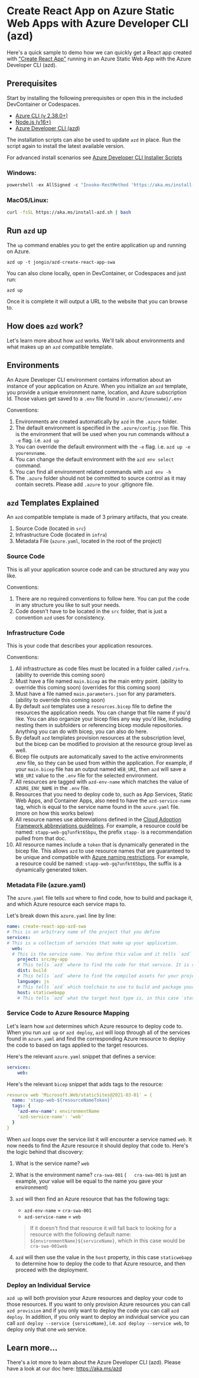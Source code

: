 # Create React App on Azure Static Web Apps with Azure Developer CLI (azd)


Here's a quick sample to demo how we can quickly get a React app created with ["Create React App"](https://create-react-app.dev/) running in an Azure Static Web App with the Azure Developer CLI (azd).


## Prerequisites

Start by installing the following prerequisites or open this in the included DevContainer or Codespaces.

- [Azure CLI (v 2.38.0+)](https://docs.microsoft.com/cli/azure/install-azure-cli)
- [Node.js (v16+)](https://nodejs.org)
- [Azure Developer CLI (azd)](https://aka.ms/azure-dev/devhub)

The installation scripts can also be used to update `azd` in place. Run the script again to install the latest available version.

For advanced install scenarios see [Azure Developer CLI Installer Scripts](https://github.com/Azure/azure-dev/blob/main/cli/installer/README.md#advanced-installation-scenarios)

### Windows: 

```powershell
powershell -ex AllSigned -c "Invoke-RestMethod 'https://aka.ms/install-azd.ps1' | Invoke-Expression"
```

### MacOS/Linux: 

```bash
curl -fsSL https://aka.ms/install-azd.sh | bash
```

## Run `azd` up

The `up` command enables you to get the entire application up and running on Azure.

```
azd up -t jongio/azd-create-react-app-swa
```

You can also clone locally, open in DevContainer, or Codespaces and just run:

```
azd up
```

Once it is complete it will output a URL to the website that you can browse to.

## How does `azd` work?

Let's learn more about how `azd` works.  We'll talk about environments and what makes up an `azd` compatible template.

## Environments

An Azure Developer CLI environment contains information about an instance of your application on Azure. When you initialize an `azd` template, you provide a unique environment name, location, and Azure subscription Id. Those values get saved to a `.env` file found in `.azure/{envname}/.env`

Conventions:
1. Environments are created automatically by `azd` in the `.azure` folder.
1. The default environment is specified in the `.azure/config.json` file. This is the environment that will be used when you run commands without a `-e` flag. i.e. `azd up`
1. You can override the default environment with the `-e` flag.  i.e. `azd up -e yourenvname`.
1. You can change the default environment with the `azd env select` command.
1. You can find all environment related commands with `azd env -h`
1. The `.azure` folder should not be committed to source control as it may contain secrets. Please add `.azure` to your .gitignore file.

## `azd` Templates Explained
An `azd` compatible template is made of 3 primary artifacts, that you create.

1. Source Code (located in `src`)
1. Infrastructure Code (located in `infra`)
1. Metadata File (`azure.yaml`, located in the root of the project)



### Source Code

This is all your application source code and can be structured any way you like.

Conventions:
1. There are no required conventions to follow here.  You can put the code in any structure you like to suit your needs.
1. Code doesn't have to be located in the `src` folder, that is just a convention `azd` uses for consistency.

### Infrastructure Code

This is your code that describes your application resources.

Conventions: 
1. All infrastructure as code files must be located in a folder called `/infra`. (ability to override this coming soon)
1. Must have a file named `main.bicep` as the main entry point. (ability to override this coming soon) (overrides for this coming soon)
1. Must have a file named `main.parameters.json` for any parameters. (ability to override this coming soon)
1. By default `azd` templates use a `resources.bicep` file to define the resources the application needs. You can change that file name if you'd like. You can also organize your bicep files any way you'd like, including nesting them in subfolders or referencing bicep module repositories. Anything you can do with bicep, you can also do here.
1. By default `azd` templates provision resources at the subscription level, but the bicep can be modified to provision at the resource group level as well.
1. Bicep file outputs are automatically saved to the active environments .env file, so they can be used from within the application.  For example, if your `main.bicep` file has an output named `WEB_URI`, then `azd` will save a `WEB_URI` value to the `.env` file for the selected environment.
1. All resources are tagged with `azd-env-name` which matches the value of `AZURE_ENV_NAME` in the `.env` file.
1. Resources that you need to deploy code to, such as App Services, Static Web Apps, and Container Apps, also need to have the `azd-service-name` tag, which is equal to the service name found in the `azure.yaml` file. (more on how this works below)
1. All resource names use abbreviations defined in the [Cloud Adoption Framework abbreviations guidelines](https://docs.microsoft.com/en-us/azure/cloud-adoption-framework/ready/azure-best-practices/resource-abbreviations).  For example, a resource could be named: `stapp-web-gq7unfkt65bpu`, the prefix `stapp-` is a recommendation pulled from that doc. 
1. All resource names include a `token` that is dynamically generated in the bicep file. This allows `azd` to use resource names that are guaranteed to be unique and compatible with [Azure naming restrictions](https://docs.microsoft.com/en-us/azure/azure-resource-manager/management/resource-name-rules). For example, a resource could be named: `stapp-web-gq7unfkt65bpu`, the suffix is a dynamically generated token. 


### Metadata File (azure.yaml)

The `azure.yaml` file tells `azd` where to find code, how to build and package it, and which Azure resource each service maps to.

Let's break down this `azure.yaml` line by line:

```yaml
name: create-react-app-azd-swa
# This is an arbitrary name of the project that you define
services:
# This is a collection of services that make up your application.
  web:
  # This is the service name. You define this value and it tells `azd` which resource to deploy the code to.  This value needs to match the `azd-service-name` tag of your target resource (see below for more details).
    project: src/my-app
    # This tells `azd` where to find the code for that service. It is relative to the root of the project
    dist: build
    # This tells `azd` where to find the compiled assets for your project. 'Create React App' outputs applications to the `build` folder, which is why this template has `dist` set to `build`.
    language: js
    # This tells `azd` which toolchain to use to build and package your application. `azd` currently supports js, python, and csharp. Java coming soon.
    host: staticwebapp
    # This tells `azd` what the target host type is, in this case `staticwebapp`. `azd` currently supports `appservice`, `staticwebapp`, `function`, and `containerapp` with more coming soon.
```

### Service Code to Azure Resource Mapping

Let's learn how `azd` determines which Azure resource to deploy code to. When you run `azd up` or `azd deploy`, `azd` will loop through all of the services found in `azure.yaml` and find the corresponding Azure resource to deploy the code to based on tags applied to the target resources.

Here's the relevant `azure.yaml` snippet that defines a service:

```yaml
services:
    web:
```

Here's the relevant `bicep` snippet that adds tags to the resource:

```yaml
resource web 'Microsoft.Web/staticSites@2021-03-01' = {
  name: 'stapp-web-${resourceNameToken}'
  tags: {
    'azd-env-name': environmentName
    'azd-service-name': 'web'
  }
}
```

When `azd` loops over the service list it will encounter a service named `web`. It now needs to find the Azure resource it should deploy that code to.  Here's the logic behind that discovery:

1. What is the service name?  `web`
1. What is the environment name? `cra-swa-001` (`   cra-swa-001` is just an example, your value will be equal to the name you gave your environment)
1. `azd` will then find an Azure resource that has the following tags:

    - `azd-env-name` = `cra-swa-001`
    - `azd-service-name` = `web`
    > If it doesn't find that resource it will fall back to looking for a resource with the following default name: `${environmentName}${serviceName}`, which in this case would be `cra-swa-001web`
1. `azd` will then use the value in the `host` property, in this case `staticwebapp` to determine how to deploy the code to that Azure resource, and then proceed with the deployment.

### Deploy an Individual Service

`azd up` will both provision your Azure resources and deploy your code to those resources.  If you want to only provision Azure resources you can call `azd provision` and if you only want to deploy the code you can call `azd deploy`.  In addition, if you only want to deploy an individual service you can call `azd deploy --service {serviceName}`, i.e. `azd deploy --service web`, to deploy only that one `web` service.

## Learn more...

There's a lot more to learn about the Azure Developer CLI (azd).  Please have a look at our doc here: https://aka.ms/azd




